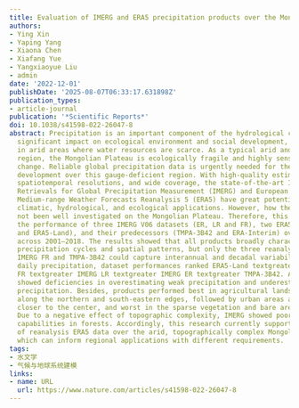 ```yaml
---
title: Evaluation of IMERG and ERA5 precipitation products over the Mongolian Plateau
authors:
- Ying Xin
- Yaping Yang
- Xiaona Chen
- Xiafang Yue
- Yangxiaoyue Liu
- admin
date: '2022-12-01'
publishDate: '2025-08-07T06:33:17.631898Z'
publication_types:
- article-journal
publication: '*Scientific Reports*'
doi: 10.1038/s41598-022-26047-8
abstract: Precipitation is an important component of the hydrological cycle and has
  significant impact on ecological environment and social development, especially
  in arid areas where water resources are scarce. As a typical arid and semi-arid
  region, the Mongolian Plateau is ecologically fragile and highly sensitive to climate
  change. Reliable global precipitation data is urgently needed for the sustainable
  development over this gauge-deficient region. With high-quality estimates, fine
  spatiotemporal resolutions, and wide coverage, the state-of-the-art Integrated Multi-satellite
  Retrievals for Global Precipitation Measurement (IMERG) and European Center for
  Medium-range Weather Forecasts Reanalysis 5 (ERA5) have great potential for regional
  climatic, hydrological, and ecological applications. However, how they perform has
  not been well investigated on the Mongolian Plateau. Therefore, this study evaluated
  the performance of three IMERG V06 datasets (ER, LR and FR), two ERA5 products (ERA5-HRES
  and ERA5-Land), and their predecessors (TMPA-3B42 and ERA-Interim) over the region
  across 2001–2018. The results showed that all products broadly characterized seasonal
  precipitation cycles and spatial patterns, but only the three reanalysis products,
  IMERG FR and TMPA-3B42 could capture interannual and decadal variability. When describing
  daily precipitation, dataset performances ranked ERA5-Land textgreater ERA5-HRES textgreater ERA-Interim textgreater IMERG
  FR textgreater IMERG LR textgreater IMERG ER textgreater TMPA-3B42. All products
  showed deficiencies in overestimating weak precipitation and underestimating high-intensity
  precipitation. Besides, products performed best in agricultural lands and forests
  along the northern and south-eastern edges, followed by urban areas and grasslands
  closer to the center, and worst in the sparse vegetation and bare areas of the south-west.
  Due to a negative effect of topographic complexity, IMERG showed poor detection
  capabilities in forests. Accordingly, this research currently supports the applicability
  of reanalysis ERA5 data over the arid, topographically complex Mongolian Plateau,
  which can inform regional applications with different requirements.
tags:
- 水文学  
- 气候与地球系统建模  
links:
- name: URL
  url: https://www.nature.com/articles/s41598-022-26047-8
---
```

